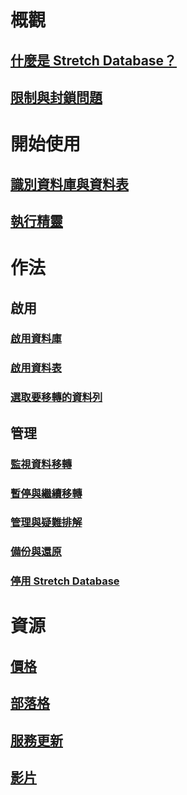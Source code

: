# 概觀
## [什麼是 Stretch Database？](sql-server-stretch-database-overview.md)
## [限制與封鎖問題](sql-server-stretch-database-limitations.md)

# 開始使用
## [識別資料庫與資料表](sql-server-stretch-database-identify-databases.md)
## [執行精靈](sql-server-stretch-database-wizard.md)

# 作法
## 啟用
### [啟用資料庫](sql-server-stretch-database-enable-database.md)
### [啟用資料表](sql-server-stretch-database-enable-table.md)
### [選取要移轉的資料列](sql-server-stretch-database-predicate-function.md)
## 管理
### [監視資料移轉](sql-server-stretch-database-monitor.md)
### [暫停與繼續移轉](sql-server-stretch-database-pause.md)
### [管理與疑難排解](sql-server-stretch-database-manage.md)
### [備份與還原](sql-server-stretch-database-backup.md)
### [停用 Stretch Database](sql-server-stretch-database-disable.md)

# 資源
## [價格](https://azure.microsoft.com/pricing/details/sql-server-stretch-database/)
## [部落格](https://blogs.technet.microsoft.com/dataplatforminsider/tag/stretch-database/)
## [服務更新](https://azure.microsoft.com/updates/?product=sql-server-stretch-database)
## [影片](https://azure.microsoft.com/documentation/videos/index/?services=sql-server-stretch-database)


<!--HONumber=Nov16_HO2-->


